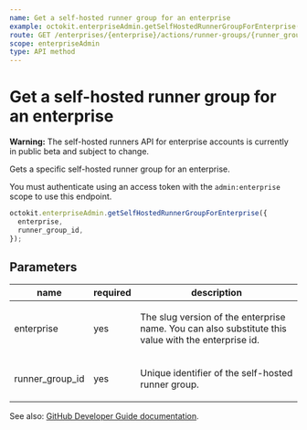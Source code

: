```yaml
---
name: Get a self-hosted runner group for an enterprise
example: octokit.enterpriseAdmin.getSelfHostedRunnerGroupForEnterprise({ enterprise, runner_group_id })
route: GET /enterprises/{enterprise}/actions/runner-groups/{runner_group_id}
scope: enterpriseAdmin
type: API method
---
```


# Get a self-hosted runner group for an enterprise

**Warning:** The self-hosted runners API for enterprise accounts is currently in public beta and subject to change.

Gets a specific self-hosted runner group for an enterprise.

You must authenticate using an access token with the `admin:enterprise` scope to use this endpoint.

```js
octokit.enterpriseAdmin.getSelfHostedRunnerGroupForEnterprise({
  enterprise,
  runner_group_id,
});
```

## Parameters

<table>
  <thead>
    <tr>
      <th>name</th>
      <th>required</th>
      <th>description</th>
    </tr>
  </thead>
  <tbody>
    <tr><td>enterprise</td><td>yes</td><td>

The slug version of the enterprise name. You can also substitute this value with the enterprise id.

</td></tr>
<tr><td>runner_group_id</td><td>yes</td><td>

Unique identifier of the self-hosted runner group.

</td></tr>
  </tbody>
</table>

See also: [GitHub Developer Guide documentation](https://developer.github.com/v3/enterprise-admin/actions/#get-a-self-hosted-runner-group-for-an-enterprise).

